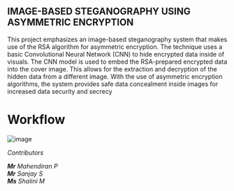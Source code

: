## IMAGE-BASED STEGANOGRAPHY USING ASYMMETRIC ENCRYPTION
This project emphasizes an image-based steganography system that makes use of the RSA algorithm for asymmetric encryption. The technique uses a basic Convolutional Neural Network (CNN) to hide encrypted data inside of visuals. The CNN model is used to embed the RSA-prepared encrypted data into the cover image. This allows for the extraction and decryption of the hidden data from a different image. With the use of asymmetric encryption algorithms, the system provides safe data concealment inside images for increased data security and secrecy
# Workflow
![image](https://github.com/sha-linimoorthy/Asymmetric-encryption/assets/109151905/45a8953f-d602-402b-82b6-ff27b9d1ed84)

*Contributors*

***Mr** Mahendiran P*   
 ***Mr** Sanjay S*   
***Ms** Shalini M*   


